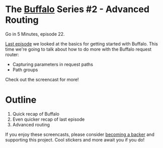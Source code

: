 # The [Buffalo](https://gobuffalo.io) Series #2 - Advanced Routing

Go in 5 Minutes, episode 22.

[Last episode](https://goin5minutes.com/screencast/episode_21_buffalo_intro/) we looked
at the basics for getting started with Buffalo. This time we're going to talk about
how to do more with the Buffalo request router:

- Capturing parameters in request paths
- Path groups

Check out the screencast for more!

# Outline

1. Quick recap of Buffalo
1. Even quicker recap of last episode
1. Advanced routing

If you enjoy these screencasts, please consider
[becoming a backer](https://www.patreon.com/goin5minutes)
and supporting this project. Cool stickers and more await you if you do!
